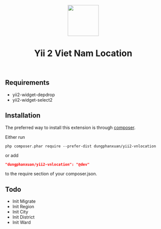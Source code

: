 <p align="center">
    <a href="https://github.com/yiisoft" target="_blank">
        <img src="https://avatars0.githubusercontent.com/u/993323" height="100px">
    </a>
    <h1 align="center">Yii 2 Viet Nam Location</h1>
    <br>
</p>

## Requirements

 - yii2-widget-depdrop
 - yii2-widget-select2
 
## Installation

The preferred way to install this extension is through [composer](http://getcomposer.org/download/).

Either run

```
php composer.phar require --prefer-dist dungphanxuan/yii2-vnlocation
```

or add

```json
"dungphanxuan/yii2-vnlocation": "@dev"
```

to the require section of your composer.json.

## Todo 

 - Init Migrate
 - Init Region
 - Init City
 - Init District
 - Init Ward
